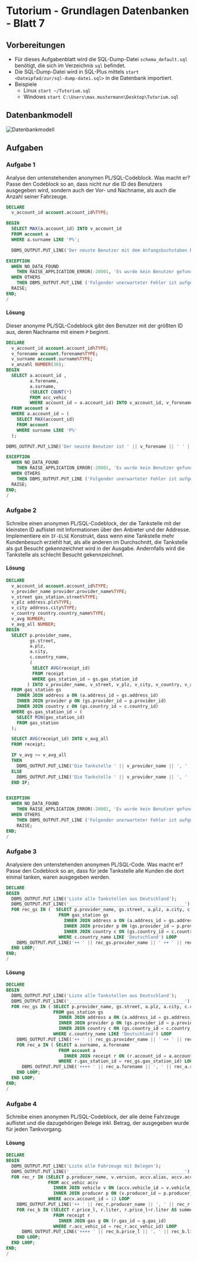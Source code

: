 # Tutorium - Grundlagen Datenbanken - Blatt 7

## Vorbereitungen
* Für dieses Aufgabenblatt wird die SQL-Dump-Datei `schema_default.sql` benötigt, die sich im Verzeichnis `sql` befindet.
* Die SQL-Dump-Datei wird in SQL-Plus mittels `start <Dateipfad/zur/sql-dump-datei.sql>` in die Datenbank importiert.
* Beispiele
  * Linux `start ~/Tutorium.sql`
  * Windows `start C:\Users\max.mustermann\Desktop\Tutorium.sql`

## Datenbankmodell
![Datenbankmodell](./img/schema_default.png)

## Aufgaben

### Aufgabe 1

Analyse den untenstehenden anonymen PL/SQL-Codeblock. Was macht er?
Passe den Codeblock so an, dass nicht nur die ID des Benutzers ausgegeben wird, sondern auch der Vor- und Nachname, als auch die Anzahl seiner Fahrzeuge.

```sql
DECLARE
  v_account_id account.account_id%TYPE;

BEGIN
  SELECT MAX(a.account_id) INTO v_account_id
  FROM account a
  WHERE a.surname LIKE 'P%';

  DBMS_OUTPUT.PUT_LINE('Der neuste Benutzer mit dem Anfangsbuchstaben P im Nachnamen hat die ID ' || v_account_id);

EXCEPTION
  WHEN NO_DATA_FOUND
    THEN RAISE_APPLICATION_ERROR(-20001, 'Es wurde kein Benutzer gefunden');
  WHEN OTHERS
    THEN DBMS_OUTPUT.PUT_LINE ('Folgender unerwarteter Fehler ist aufgetreten: ');
  RAISE;
END;
/
```

#### Lösung
Dieser anonyme PL/SQL-Codeblock gibt den Benutzer mit der größten ID aus, deren Nachname mit einem `P` beginnt.

```sql
DECLARE
  v_account_id account.account_id%TYPE;
  v_forename account.forename%TYPE;
  v_surname account.surname%TYPE;
  v_anzahl NUMBER(38);
BEGIN
  SELECT a.account_id ,
         a.forename,
         a.surname,
         (SELECT COUNT(*)
         FROM acc_vehic
         WHERE account_id = a.account_id) INTO v_account_id, v_forename, v_surname, v_anzahl
  FROM account a
  WHERE a.account_id = (
    SELECT MAX(account_id)
    FROM account
    WHERE surname LIKE 'P%'
  );

DBMS_OUTPUT.PUT_LINE('Der neuste Benutzer ist ' || v_forename || ' ' || v_surname || ' mit der ID ' || v_account_id || ' und hat ' || v_anzahl || ' Fahrzeuge.');

EXCEPTION
  WHEN NO_DATA_FOUND
    THEN RAISE_APPLICATION_ERROR(-20001, 'Es wurde kein Benutzer gefunden');
  WHEN OTHERS
    THEN DBMS_OUTPUT.PUT_LINE ('Folgender unerwarteter Fehler ist aufgetreten: ');
  RAISE;
END;
/
```

### Aufgabe 2
Schreibe einen anonymen PL/SQL-Codeblock, der die Tankstelle mit der kleinsten ID auflistet mit Informationen über den Anbieter und der Addresse. Implementiere ein `IF-ELSE` Konstrukt, dass wenn eine Tankstelle mehr Kundenbesuch erziehlt hat, als alle anderen im Durchschnitt, die Tankstelle als gut Besucht gekennzeichnet wird in der Ausgabe. Andernfalls wird die Tankstelle als schlecht Besucht gekennzeichnet.

#### Lösung
```sql
DECLARE
  v_account_id account.account_id%TYPE;
  v_provider_name provider.provider_name%TYPE;
  v_street gas_station.street%TYPE;
  v_plz address.plz%TYPE;
  v_city address.city%TYPE;
  v_country country.country_name%TYPE;
  v_avg NUMBER;
  v_avg_all NUMBER;
BEGIN
  SELECT p.provider_name,
         gs.street,
         a.plz,
         a.city,
         c.country_name,
         (
          SELECT AVG(receipt_id)
          FROM receipt
          WHERE gas_station_id = gs.gas_station_id
        ) INTO v_provider_name, v_street, v_plz, v_city, v_country, v_avg
  FROM gas_station gs
    INNER JOIN address a ON (a.address_id = gs.address_id)
    INNER JOIN provider p ON (gs.provider_id = p.provider_id)
    INNER JOIN country c ON (gs.country_id = c.country_id)
  WHERE gs.gas_station_id = (
    SELECT MIN(gas_station_id)
    FROM gas_station
  );

  SELECT AVG(receipt_id) INTO v_avg_all
  FROM receipt;

  IF v_avg >= v_avg_all
  THEN
    DBMS_OUTPUT.PUT_LINE('Die Tankstelle ' || v_provider_name || ', ' || v_street || ', ' || v_plz || ', ' || v_city || ', ' || v_country || ' wird gut besucht, da der Durchschnitt von ' || v_avg || ' über dem gesamten Durchschnit von ' || v_avg_all || '  ist.');
  ELSE
    DBMS_OUTPUT.PUT_LINE('Die Tankstelle ' || v_provider_name || ', ' || v_street || ', ' || v_plz || ', ' || v_city || ', ' || v_country || ' wird schlecht besucht, da der Durchschnitt von ' || v_avg || ' unter dem gesamten Durchschnit von ' || v_avg_all || ' ist.');
  END IF;


EXCEPTION
  WHEN NO_DATA_FOUND
    THEN RAISE_APPLICATION_ERROR(-20001, 'Es wurde kein Benutzer gefunden');
  WHEN OTHERS
    THEN DBMS_OUTPUT.PUT_LINE ('Folgender unerwarteter Fehler ist aufgetreten: ');
    RAISE;
END;
/
```

### Aufgabe 3
Analysiere den untenstehenden anonymen PL/SQL-Code. Was macht er?
Passe den Codeblock so an, dass für jede Tankstelle alle Kunden die dort einmal tanken, waren ausgegeben werden.

```sql
DECLARE
BEGIN
  DBMS_OUTPUT.PUT_LINE('Liste alle Tankstellen aus Deutschland');
  DBMS_OUTPUT.PUT_LINE('____________________________________________');
  FOR rec_gs IN (  SELECT p.provider_name, gs.street, a.plz, a.city, c.country_name
                    FROM gas_station gs
                      INNER JOIN address a ON (a.address_id = gs.address_id)
                      INNER JOIN provider p ON (gs.provider_id = p.provider_id)
                      INNER JOIN country c ON (gs.country_id = c.country_id)
                    WHERE c.country_name LIKE 'Deutschland') LOOP
    DBMS_OUTPUT.PUT_LINE('++ ' || rec_gs.provider_name || ' ++ ' || rec_gs.street || ' ++ ' || rec_gs.plz || ' ++ ' || rec_gs.city || ' ++ ' || rec_gs.country_name);
  END LOOP;
END;
/
```

#### Lösung
```sql
DECLARE
BEGIN
  DBMS_OUTPUT.PUT_LINE('Liste alle Tankstellen aus Deutschland');
  DBMS_OUTPUT.PUT_LINE('____________________________________________');
  FOR rec_gs IN ( SELECT p.provider_name, gs.street, a.plz, a.city, c.country_name, gs.gas_station_id
                  FROM gas_station gs
                    INNER JOIN address a ON (a.address_id = gs.address_id)
                    INNER JOIN provider p ON (gs.provider_id = p.provider_id)
                    INNER JOIN country c ON (gs.country_id = c.country_id)
                  WHERE c.country_name LIKE 'Deutschland') LOOP
    DBMS_OUTPUT.PUT_LINE('++ ' || rec_gs.provider_name || ' ++ ' || rec_gs.street || ' ++ ' || rec_gs.plz || ' ++ ' || rec_gs.city || ' ++ ' || rec_gs.country_name);
    FOR rec_a IN ( SELECT a.surname, a.forename
                    FROM account a
                      INNER JOIN receipt r ON (r.account_id = a.account_id)
                    WHERE r.gas_station_id = rec_gs.gas_station_id) LOOP
      DBMS_OUTPUT.PUT_LINE('++++ ' || rec_a.forename || ', ' || rec_a.surname);
    END LOOP;
  END LOOP;
END;
/
```

### Aufgabe 4
Schreibe einen anonymen PL/SQL-Codeblock, der alle deine Fahrzeuge auflistet und die dazugehörigen Belege inkl. Betrag, der ausgegeben wurde für jeden Tankvorgang.

#### Lösung
```sql
DECLARE
BEGIN
  DBMS_OUTPUT.PUT_LINE('Liste alle Fahrzeuge mit Belegen');
  DBMS_OUTPUT.PUT_LINE('____________________________________________');
  FOR rec_r IN (SELECT p.producer_name, v.version, accv.alias, accv.acc_vehic_id
                FROM acc_vehic accv
                  INNER JOIN vehicle v ON (accv.vehicle_id = v.vehicle_id)
                  INNER JOIN producer p ON (v.producer_id = p.producer_id)
                WHERE accv.account_id = 1) LOOP
    DBMS_OUTPUT.PUT_LINE('++ ' || rec_r.producer_name || ', ' || rec_r.version || ', ' || rec_r.alias || ' ++');
    FOR rec_b IN (SELECT r.price_l, r.liter, r.price_l+r.liter AS summe, g.gas_name
                  FROM receipt r
                    INNER JOIN gas g ON (r.gas_id = g.gas_id)
                  WHERE r.acc_vehic_id = rec_r.acc_vehic_id) LOOP
      DBMS_OUTPUT.PUT_LINE('++++ ' || rec_b.price_l || ', ' || rec_b.liter || ', ' || rec_b.summe || ', ' || rec_b.gas_name || ' ++++');
    END LOOP;
  END LOOP;
END;
/
```
